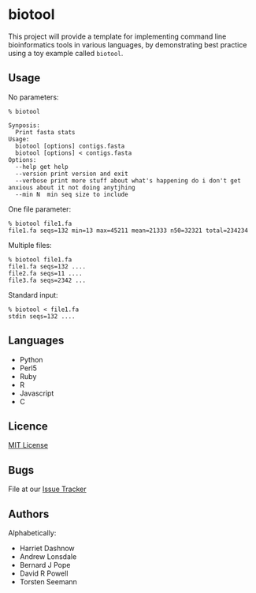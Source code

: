# biotool

This project will provide a template for implementing command line bioinformatics tools in various languages, 
by demonstrating best practice using a toy example called `biotool`.

## Usage

No parameters:
```
% biotool

Synposis:
  Print fasta stats
Usage:
  biotool [options] contigs.fasta
  biotool [options] < contigs.fasta
Options:
  --help get help
  --version print version and exit
  --verbose print more stuff about what's happening do i don't get anxious about it not doing anytjhing
  --min N  min seq size to include
```

One file parameter:
```
% biotool file1.fa
file1.fa seqs=132 min=13 max=45211 mean=21333 n50=32321 total=234234 
```

Multiple files:
```
% biotool file1.fa
file1.fa seqs=132 ....
file2.fa seqs=11 ....
file3.fa seqs=2342 ...
```


Standard input:
```
% biotool < file1.fa
stdin seqs=132 ....
```

## Languages

* Python
* Perl5
* Ruby
* R
* Javascript
* C

## Licence

[MIT License](https://raw.githubusercontent.com/biotool-paper/biotool/master/LICENSE)

## Bugs

File at our [Issue Tracker](https://github.com/biotool-paper/biotool/issues)

## Authors

Alphabetically:

* Harriet Dashnow
* Andrew Lonsdale
* Bernard J Pope
* David R Powell
* Torsten Seemann
